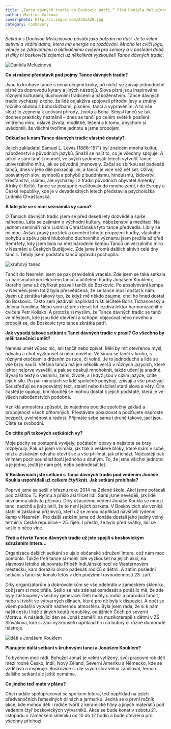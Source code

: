 ```yaml
---
title: „Tance dávných tradic do Boskovic patří,“ říká Daniela Meluzínová
author: Martina Vašková
cover-photo: http://i.imgur.com/A4DuAZ8.jpg
category: rozhovory
---
```


*Setkání s Danielou Meluzínovou působí jako balzám na duši. Je to velmi aktivní a vitální dáma, která má energie na rozdávání. Mnoho let cvičí jógu, věnuje se zdravotnímu a aktivačnímu cvičení pro seniory a v poslední době si díky ní boskovičtí zájemci už několikrát vyzkoušeli Tance dávných tradic.*

<img src="http://i.imgur.com/A4DuAZ8.jpg" alt="Daniela Meluzínová" class="img-responsive img-popup" data-author="Martina Vašková">

**Co si máme představit pod pojmy Tance dávných tradic?**

Jsou to kruhové tance s nenáročnými kroky, při nichž se zpívají jednoduché písně za doprovodu kytary a jiných nástrojů. Slova písní jsou inspirována různými kulturami, duchovními tradicemi a náboženstvím. Tance dávných tradic vycházejí z toho, že lidé odjakživa spojovali přírodní jevy a změny ročního období s bohoslužbami, písněmi, tanci a vyprávěním. A to vše sloužilo zejména k uctívání přírody, života a Boha. Smysl tanců se tak dodnes prakticky nezměnil – dnes se tančí po celém světě k posílení vnitřního míru, oslavě života, modlitbě, léčení a k tomu, abychom si uvědomili, že všichni tvoříme jednotu a jsme propojeni. 

**Odkud se k nám Tance dávných tradic vlastně dostaly?**

Jejich zakladatel Samuel L. Lewis (1886–1971) byl znalcem mnoha kultur, náboženství a původních jazyků. Snažil se najít to, co je všechny spojuje. A ačkoliv sám tančit neuměl, ve svých sedmdesáti letech vytvořil Tance univerzálního míru, jak se původně jmenovaly. Začal se sbírkou asi padesáti tanců, dnes v jeho díle pokračují jiní, a tanců je více než pět set. Užívají posvátných slov, symbolů a pohybů z buddhismu, hinduismu, židovství, křesťanství, islámu, ale vycházejí i z tradic původních obyvatel Ameriky, Afriky či Keltů. Tance se postupně rozšiřovaly do mnoha zemí, i do Evropy a České republiky, kde je v devadesátých letech představila psycholožka Ludmila Chrášťanská. 

**A kde jste se s nimi seznámila vy sama?**

O Tancích dávných tradic jsem se před deseti lety dozvěděla spíše náhodou. Léta se zajímám o východní kultury, náboženství a meditaci. Na jednom semináři nám Ludmila Chrášťanská tyto tance předvedla. Líbily se mi moc. Avšak pravý prožitek a ocenění tohoto propojení hudby, vlastního pohybu a zpěvu písní hlubokého duchovního významu jsem prožila až před třemi lety, kdy jsem byla na mezinárodním kempu Tanců univerzálního míru v Nesměni u Českých Budějovic. Zde jsme kromě dalších aktivit celé dny tančili. Tehdy jsem podstatu tanců opravdu pochopila. 

<img src="http://i.imgur.com/FTGItCS.jpg" alt="kruhový tanec" class="img-responsive img-popup" data-author="archiv paní Meluzínové">

Tančit do Nesměni jsem se pak pravidelně vracela. Zde jsem se také setkala s charismatickým lektorem tanců a učitelem hudby Jonášem Kouklem, kterého jsme už čtyřikrát pozvali tančit do Boskovic. Po absolvování kempu v Nesměni jsem totiž byla přesvědčená, že se tance musí dostat k nám. Jsem už zkrátka takový typ, že když mě někdo zaujme, chci ho hned dostat do Boskovic. Takto sem jezdívali například ruští léčitelé Boris Tichanovský a Jelena Tomilina. Nebo sem už přes deset let jezdívá lektor harmonizačního cvičení Petr Kolísko. A protože si myslím, že Tance dávných tradic se tančí ve městech, kde jsou lidé otevření a schopni objevovat něco nového a propojit se, do Boskovic tyto tance zkrátka patří. 

**Jak vypadá takové setkání s Tanci dávných tradic v praxi? Co všechno by měli tanečníci umět?**

Nemusí umět vůbec nic, ani tančit nebo zpívat. Měli by mít otevřenou mysl, odvahu a chuť vyzkoušet si něco nového. Většinou se tančí v kruhu, s různými otočkami s držením za ruce, či volně. Je to jednoduché a lidé se vše brzy naučí. Většina tanců má jen několik veršů v různých jazycích, které lektor nejprve vysvětlí, a pak se opakují mnohokrát, takže učení je snadné. Bývají to texty o vesmíru, zemi, životě, a i když jsou v cizím jazyce, cítíte jejich sílu. Po pár minutách se lidé společně pohybují, zpívají a vše prožívají. Soustřeďují se na posvátný text, staletí nebo tisíciletí stará slova a věty. Čím častěji je opakují, tím hlouběji se mohou dostat k jejich podstatě, která je ve všech náboženstvích podobná. 

Vzniklá atmosféra způsobí, že najednou pocítíte společný základ a propojenost všech přítomných. Přestáváte posuzovat a pociťujete naprosté bezpečí, uvolněnost a radost. Přijímáte sebe sama i druhé takové, jací jsou. Cítíte se svobodni. 

**Co cítíte při takových setkáních vy?**

Moje pocity se postupně vyvíjely, počáteční obavy a nejistota se brzy rozplynuly. Pak už jsem vnímala, jak tlak a veškeré bloky, které mám v sobě, mizí a získávám odvahu otevřít se a vše přijímat, jak přichází. Nejčastěji pak vnímám pocit sounáležitosti jednoho s druhým. To, že jsme všichni jednotní a je jedno, jestli je nám pět, nebo sedmdesát let.

**V Boskovicích jste setkání s Tanci dávných tradic pod vedením Jonáše Koukla uspořádali už celkem čtyřikrát. Jak setkání probíhala?**

Poprvé jsme se sešli v březnu roku 2014 na Zelené škole. Akci jsme pořádali pod záštitou TJ Rytmu a přišlo asi třicet lidí. Sami jsme nevěděli, jak lidé neznámou aktivitu přijmou. Díky úžasnému vedení Jonáše Koukla se mnozí tanci nadchli a jiní zjistili, že to není jejich parketa. V Boskovicích ale vzniká stabilní základna příznivců, kteří už se mnou například navštívili týdenní kemp v Nesměni. Pro další setkání jsme od Jonáše dostali jeho jediný volný termín v České republice – 25. říjen. I přesto, že bylo před svátky, lidí se sešlo o něco více.  

**Třetí a čtvrté Tance dávných tradic už jste spojili s boskovickým sdružením Intera…**

Organizace dalších setkání se ujalo občanské sdružení Intera, což nám moc pomohlo. Takže třetí tance si mohli lidé vyzkoušet na jejich akci, na slavnosti letního slunovratu Příběh IndiJánské noci ve Westernovém městečku, kam dorazilo okolo padesáti rodičů s dětmi. A zatím poslední setkání s tanci se konalo letos v den podzimní rovnodennosti 23. září.

Díky organizátorům a dobrovolníkům se vše odehrálo v zámeckém skleníku, což jsem si moc přála. Sešlo se nás zde asi osmdesát a potěšilo mě, že zde byly zastoupeny všechny generace. Děti mohly s rodiči a prarodiči tančit, nebo si tvořit ve výtvarných dílnách, které pro ně byly k dispozici. A opět se všem podařilo vytvořit nádhernou atmosféru. Byla jsem ráda, že si k nám našli cestu i lidé z jiných koutů republiky, od jižních Čech po severní Moravu. A následující den se Jonáš zaměřil na muzikoterapii s dětmi v ZŠ Slovákova, kde si žáci vyzkoušeli například hru na bubny či různé domorodé nástroje.

<img src="http://i.imgur.com/UypEGew.jpg" alt="děti s Jonášem Kouklem" class="img-responsive img-popup" data-author="archiv paní Meluzínové">

**Plánujete další setkání s kruhovými tanci a Jonášem Kouklem?**

To bychom moc rádi. Bohužel Jonáš je velmi vytížený, svůj pracovní rok dělí mezi rodné Česko, Indii, Nový Zéland, Severní Ameriku a Německo, kde se vzdělává a inspiruje. Boskovice si dle svých slov velmi zamiloval, termín dalšího setkání ale ještě nemáme.

**Co jiného teď máte v plánu?**

Chci nadále spolupracovat se spolkem Intera, teď například na jejich předvánočních řemeslných dílnách a jarmarku. Jedná se o první ročník akce, kde mohou děti i rodiče tvořit z keramické hlíny a jiných materiálů pod vedením čtyř boskovických výtvarníků. Akce se bude konat v sobotu 21. listopadu v zámeckém skleníku od 10 do 12 hodin a bude otevřená pro všechny příchozí.